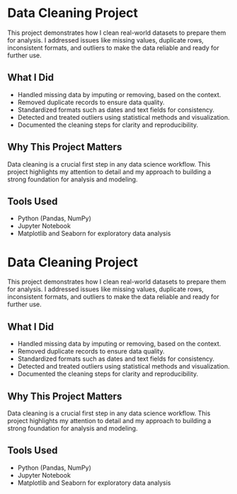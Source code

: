 # Data Cleaning Project

This project demonstrates how I clean real-world datasets to prepare them for analysis. I addressed issues like missing values, duplicate rows, inconsistent formats, and outliers to make the data reliable and ready for further use.

## What I Did

- Handled missing data by imputing or removing, based on the context.
- Removed duplicate records to ensure data quality.
- Standardized formats such as dates and text fields for consistency.
- Detected and treated outliers using statistical methods and visualization.
- Documented the cleaning steps for clarity and reproducibility.

## Why This Project Matters

Data cleaning is a crucial first step in any data science workflow. This project highlights my attention to detail and my approach to building a strong foundation for analysis and modeling.

## Tools Used

- Python (Pandas, NumPy)
- Jupyter Notebook
- Matplotlib and Seaborn for exploratory data analysis

# Data Cleaning Project

This project demonstrates how I clean real-world datasets to prepare them for analysis. I addressed issues like missing values, duplicate rows, inconsistent formats, and outliers to make the data reliable and ready for further use.

## What I Did

- Handled missing data by imputing or removing, based on the context.
- Removed duplicate records to ensure data quality.
- Standardized formats such as dates and text fields for consistency.
- Detected and treated outliers using statistical methods and visualization.
- Documented the cleaning steps for clarity and reproducibility.

## Why This Project Matters

Data cleaning is a crucial first step in any data science workflow. This project highlights my attention to detail and my approach to building a strong foundation for analysis and modeling.

## Tools Used

- Python (Pandas, NumPy)
- Jupyter Notebook
- Matplotlib and Seaborn for exploratory data analysis



